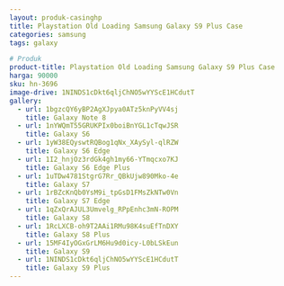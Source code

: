 ```yaml
---
layout: produk-casinghp
title: Playstation Old Loading Samsung Galaxy S9 Plus Case
categories: samsung
tags: galaxy

# Produk
product-title: Playstation Old Loading Samsung Galaxy S9 Plus Case
harga: 90000
sku: hn-3696
image-drive: 1NINDS1cDkt6qljChNO5wYYScE1HCdutT
gallery:
  - url: 1bgzcQY6yBP2AgXJpya0ATz5knPyVV4sj
    title: Galaxy Note 8
  - url: 1nYWQmT55GRUKPIx0boiBnYGL1cTqwJSR
    title: Galaxy S6
  - url: 1yW38EQyswtRQBog1qNx_XAySyl-qlRZW
    title: Galaxy S6 Edge
  - url: 1I2_hnjOz3rdGk4gh1my66-YTmqcxo7KJ
    title: Galaxy S6 Edge Plus
  - url: 1uTDw4781StgrG7Rr_QBkUjw890Mko-4e
    title: Galaxy S7
  - url: 1rBZcKnQb0YsM9i_tpGsD1FMsZkNTw0Vn
    title: Galaxy S7 Edge
  - url: 1qZxQrAJUL3Umvelg_RPpEnhc3mN-ROPM
    title: Galaxy S8
  - url: 1RcLXCB-oh9T2AAi1RMu98K4suEfTnDXY
    title: Galaxy S8 Plus
  - url: 15MF4IyOGxGrLM6Hu9d0icy-L0bLSkEun
    title: Galaxy S9
  - url: 1NINDS1cDkt6qljChNO5wYYScE1HCdutT
    title: Galaxy S9 Plus
---
```

